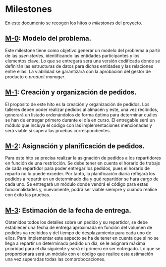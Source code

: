 # Milestones

En este documento se recogen los hitos o _milestones_ del proyecto.

## [M-0](https://github.com/johnwaves/recambios-express/milestone/1): Modelo del problema. 
Este milestone tiene como objetivo generar un modelo del problema a partir de las _user-stories_, identificando las entidades participantes y los elementos clave. Lo que se entregará será una versión codificada donde se definirán las estructuras de datos para dichas entidades y las relaciones entre ellas.
La viabilidad se garantizará con la aprobación del gestor de producto o _product manager_.

## [M-1](): Creación y organización de pedidos.
El propósito de este hito es la creación y organización de pedidos. Los talleres deben poder realizar pedidos al almacén y este, una vez recibidos, generará un listado ordenándolos de forma óptima para determinar cuáles se han de entregar primero durante el día en curso. El entregable será un módulo que incluya el código con las implementaciones mencionadas y será viable si supera las pruebas correspondientes. 

## [M-2](): Asignación y planificación de pedidos.
Para este hito se precisa realizar la asignación de pedidos a los repartidores en función de una restricción. Se debe tener en cuenta el horario de trabajo de cada repartidor para poder entregar los pedidos, pues el horario de reparto no lo puede exceder. Por tanto, la planificación diaria reflejará los pedidos a repartir en un determinado día y qué repartidor se hará cargo de cada uno. Se entregará un módulo donde vendrá el código para estas funcionalidades y, nuevamente, podrá ser viable siempre y cuando realice con éxito las pruebas.

## [M-3](): Estimación de la fecha de entrega.
Obtenidos todos los detalles sobre un pedido y su repartidor, se debe establecer una fecha de entrega aproximada en función del volumen de pedidos ya recibidos y del tiempo de desplazamiento para cada uno de ellos. Para implementar este aspecto se ha de tener en cuenta que si no se llega a repartir un determinado pedido un día, se le asignará máxima prioridad para el día siguiente y será el primero en ser entregado. Lo que se proporcionará será un módulo con el código que realice esta estimación una vez superadas todas las comprobocaciones.
